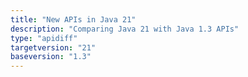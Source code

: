 ```yaml
---
title: "New APIs in Java 21"
description: "Comparing Java 21 with Java 1.3 APIs"
type: "apidiff"
targetversion: "21"
baseversion: "1.3"
---
```

